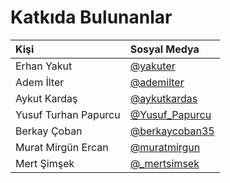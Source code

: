 # Katkıda Bulunanlar

| Kişi | Sosyal Medya |
| :--- | :--- |
| Erhan Yakut | [@yakuter](https://twitter.com/yakuter) |
| Adem İlter | [@ademilter](https://twitter.com/ademilter) |
| Aykut Kardaş | [@aykutkardas](https://twitter.com/aykutkardas) |
| Yusuf Turhan Papurcu | [@Yusuf\_Papurcu](https://twitter.com/Yusuf_Papurcu) |
| Berkay Çoban | [@berkaycoban35](https://twitter.com/berkaycoban35) |
| Murat Mirgün Ercan | [@muratmirgun](https://twitter.com/muratmirgun) |
| Mert Şimşek | [@\_mertsimsek](https://twitter.com/_mertsimsek) |


